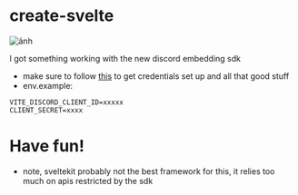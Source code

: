 # create-svelte

![ảnh](https://github.com/jacoobes/test-embedded-sdk/assets/76754747/a6825f83-b7e0-4aa4-ba62-9d2dddd0add6)

I got something working with the new discord embedding sdk
- make sure to follow [this](https://discord.com/developers/docs/activities/building-an-activity) to get credentials set up and all that good stuff
- env.example:
```.env
VITE_DISCORD_CLIENT_ID=xxxxx
CLIENT_SECRET=xxxx
```
# Have fun!
- note, sveltekit probably not the best framework for this, it relies too much on apis restricted by the sdk
